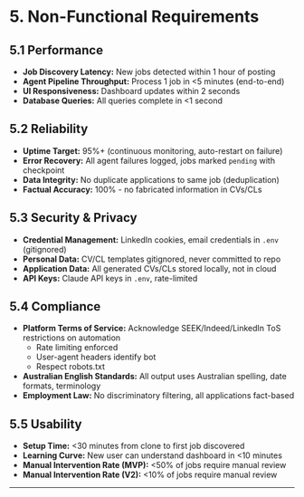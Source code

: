 # 5. Non-Functional Requirements

## 5.1 Performance

- **Job Discovery Latency:** New jobs detected within 1 hour of posting
- **Agent Pipeline Throughput:** Process 1 job in <5 minutes (end-to-end)
- **UI Responsiveness:** Dashboard updates within 2 seconds
- **Database Queries:** All queries complete in <1 second

## 5.2 Reliability

- **Uptime Target:** 95%+ (continuous monitoring, auto-restart on failure)
- **Error Recovery:** All agent failures logged, jobs marked `pending` with checkpoint
- **Data Integrity:** No duplicate applications to same job (deduplication)
- **Factual Accuracy:** 100% - no fabricated information in CVs/CLs

## 5.3 Security & Privacy

- **Credential Management:** LinkedIn cookies, email credentials in `.env` (gitignored)
- **Personal Data:** CV/CL templates gitignored, never committed to repo
- **Application Data:** All generated CVs/CLs stored locally, not in cloud
- **API Keys:** Claude API keys in `.env`, rate-limited

## 5.4 Compliance

- **Platform Terms of Service:** Acknowledge SEEK/Indeed/LinkedIn ToS restrictions on automation
  - Rate limiting enforced
  - User-agent headers identify bot
  - Respect robots.txt
- **Australian English Standards:** All output uses Australian spelling, date formats, terminology
- **Employment Law:** No discriminatory filtering, all applications fact-based

## 5.5 Usability

- **Setup Time:** <30 minutes from clone to first job discovered
- **Learning Curve:** New user can understand dashboard in <10 minutes
- **Manual Intervention Rate (MVP):** <50% of jobs require manual review
- **Manual Intervention Rate (V2):** <10% of jobs require manual review

---
